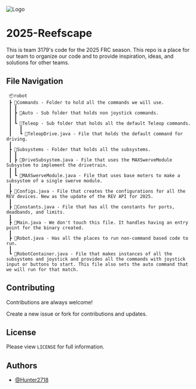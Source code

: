 
![Logo](https://github.com/frc3179/2025-Reefscape/blob/main/ANT-LOGO.PNG)


# 2025-Reefscape

This is team 3179's code for the 2025 FRC season. This repo is a place for our team to organize our code and to provide inspiration, ideas, and solutions for other teams.



## File Navigation
```
 📦robot
 ┣ 📂Commands - Folder to hold all the commands we will use.
 ┃ ┃
 ┃ ┣ 📂Auto - Sub folder that holds non joystick commands.
 ┃ ┃
 ┃ ┗ 📂Teleop - Sub folder that holds all the default Teleop commands.
 ┃   ┃
 ┃   ┗ 📜TeleopDrive.java - File that holds the default command for driving.
 ┃
 ┣ 📂Subsystems - Folder that holds all the subsystems.
 ┃ ┃
 ┃ ┣ 📜DriveSubsystem.java - File that uses the MAXSwerveModule Subsystem to implement the drivetrain.
 ┃ ┃
 ┃ ┗ 📜MAXSwerveModule.java - File that uses base moters to make a subsystem of a single swerve module.
 ┃
 ┣ 📜Configs.java - File that creates the configurations for all the REV devices. New as the update of the REV API for 2025.
 ┃
 ┣ 📜Constants.java - File that has all the constants for ports, deadbands, and limits.
 ┃
 ┣ 📜Main.java - We don't touch this file. It handles having an entry point for the binary created.
 ┃
 ┣ 📜Robot.java - Has all the places to run non-command based code to run.
 ┃
 ┗ 📜RobotContainer.java - File that makes instances of all the subsystems and joystick and provides all the commands with joystick input or buttons to start. This file also sets the auto command that we will run for that match.
```

## Contributing

Contributions are always welcome!

Create a new issue or fork for contributions and updates.


## License

Please view `LICENSE` for full information.


## Authors

- [@Hunter2718](https://github.com/Hunter2718)

